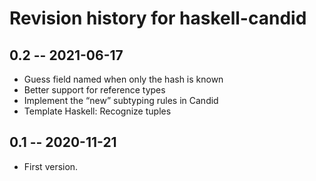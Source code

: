 # Revision history for haskell-candid

## 0.2 -- 2021-06-17

* Guess field named when only the hash is known
* Better support for reference types
* Implement the “new” subtyping rules in Candid
* Template Haskell: Recognize tuples

## 0.1 -- 2020-11-21

* First version.
